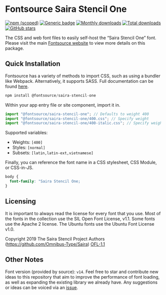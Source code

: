 # Fontsource Saira Stencil One

[![npm (scoped)](https://img.shields.io/npm/v/@fontsource/saira-stencil-one?color=brightgreen)](https://www.npmjs.com/package/@fontsource/saira-stencil-one) [![Generic badge](https://img.shields.io/badge/fontsource-passing-brightgreen)](https://github.com/fontsource/fontsource) [![Monthly downloads](https://badgen.net/npm/dm/@fontsource/saira-stencil-one)](https://github.com/fontsource/fontsource) [![Total downloads](https://badgen.net/npm/dt/@fontsource/saira-stencil-one)](https://github.com/fontsource/fontsource) [![GitHub stars](https://img.shields.io/github/stars/fontsource/fontsource.svg?style=social&label=Star)](https://github.com/fontsource/fontsource/stargazers)

The CSS and web font files to easily self-host the “Saira Stencil One” font. Please visit the main [Fontsource website](https://fontsource.org/fonts/saira-stencil-one) to view more details on this package.

## Quick Installation

Fontsource has a variety of methods to import CSS, such as using a bundler like Webpack. Alternatively, it supports SASS. Full documentation can be found [here](https://fontsource.org/docs/getting-started/introduction).

```javascript
npm install @fontsource/saira-stencil-one
```

Within your app entry file or site component, import it in.

```javascript
import "@fontsource/saira-stencil-one"; // Defaults to weight 400
import "@fontsource/saira-stencil-one/400.css"; // Specify weight
import "@fontsource/saira-stencil-one/400-italic.css"; // Specify weight and style

```

Supported variables:
- Weights: `[400]`
- Styles: `[normal]`
- Subsets: `[latin,latin-ext,vietnamese]`

Finally, you can reference the font name in a CSS stylesheet, CSS Module, or CSS-in-JS.

```css
body {
  font-family: "Saira Stencil One;
}
```

## Licensing
It is important to always read the license for every font that you use.
Most of the fonts in the collection use the SIL Open Font License, v1.1. Some fonts use the Apache 2 license. The Ubuntu fonts use the Ubuntu Font License v1.0.

Copyright 2019 The Saira Stencil Project Authors (https://github.com/Omnibus-Type/Saira)
[OFL-1.1](http://scripts.sil.org/OFL)

## Other Notes
Font version (provided by source): `v14`.
Feel free to star and contribute new ideas to this repository that aim to improve the performance of font loading, as well as expanding the existing library we already have. Any suggestions or ideas can be voiced via an [issue](https://github.com/fontsource/fontsource/issues).